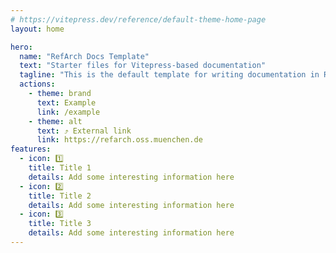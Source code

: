 ```yaml
---
# https://vitepress.dev/reference/default-theme-home-page
layout: home

hero:
  name: "RefArch Docs Template"
  text: "Starter files for Vitepress-based documentation"
  tagline: "This is the default template for writing documentation in RefArch applications"
  actions:
    - theme: brand
      text: Example
      link: /example
    - theme: alt
      text: ⤴ External link
      link: https://refarch.oss.muenchen.de
features:
  - icon: 1️⃣
    title: Title 1
    details: Add some interesting information here
  - icon: 2️⃣
    title: Title 2
    details: Add some interesting information here
  - icon: 3️⃣
    title: Title 3
    details: Add some interesting information here
---
```

